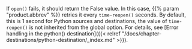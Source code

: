 ---
---
<!-- DISCLAIMER: This file is based on the syslog-ng Open Source Edition documentation https://github.com/balabit/syslog-ng-ose-guides/commit/2f4a52ee61d1ea9ad27cb4f3168b95408fddfdf2 and is used under the terms of The syslog-ng Open Source Edition Documentation License. The file has been modified by Axoflow. -->
If `open()` fails, it should return the False value. In this case, {{% param "product.abbrev" %}} retries it every `time-reopen()` seconds. By default, this is 1 second for Python sources and destinations, the value of `time-reopen()` is not inherited from the global option. For details, see [Error handling in the python() destination]({{< relref "/docs/chapter-destinations/python-destination/_index.md" >}}).
